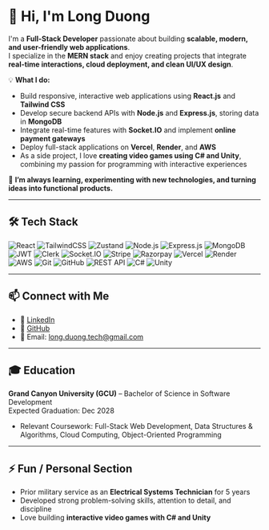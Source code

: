 # 👋 Hi, I'm Long Duong

I'm a **Full-Stack Developer** passionate about building **scalable, modern, and user-friendly web applications**.  
I specialize in the **MERN stack** and enjoy creating projects that integrate **real-time interactions, cloud deployment, and clean UI/UX design**.

💡 **What I do:**  
- Build responsive, interactive web applications using **React.js** and **Tailwind CSS**  
- Develop secure backend APIs with **Node.js** and **Express.js**, storing data in **MongoDB**  
- Integrate real-time features with **Socket.IO** and implement **online payment gateways**  
- Deploy full-stack applications on **Vercel**, **Render**, and **AWS**
- As a side project, I love **creating video games using C# and Unity**, combining my passion for programming with interactive experiences  

🚀 **I’m always learning, experimenting with new technologies, and turning ideas into functional products.** 

---

## 🛠️ Tech Stack

![React](https://img.shields.io/badge/React-20232A?style=for-the-badge&logo=react&logoColor=61DAFB) ![TailwindCSS](https://img.shields.io/badge/Tailwind_CSS-38B2AC?style=for-the-badge&logo=tailwind-css&logoColor=white) ![Zustand](https://img.shields.io/badge/Zustand-20232A?style=for-the-badge&logo=zustand&logoColor=yellow) ![Node.js](https://img.shields.io/badge/Node.js-43853D?style=for-the-badge&logo=node.js&logoColor=white) ![Express.js](https://img.shields.io/badge/Express.js-000000?style=for-the-badge&logo=express&logoColor=white) ![MongoDB](https://img.shields.io/badge/MongoDB-4EA94B?style=for-the-badge&logo=mongodb&logoColor=white) ![JWT](https://img.shields.io/badge/JWT-black?style=for-the-badge&logo=JSON%20web%20tokens) ![Clerk](https://img.shields.io/badge/Clerk-1F2937?style=for-the-badge&logo=clerk&logoColor=white) ![Socket.IO](https://img.shields.io/badge/Socket.IO-010101?style=for-the-badge&logo=socket.io&logoColor=white) ![Stripe](https://img.shields.io/badge/Stripe-626CD9?style=for-the-badge&logo=stripe&logoColor=white) ![Razorpay](https://img.shields.io/badge/Razorpay-2C2D72?style=for-the-badge&logo=razorpay&logoColor=white) ![Vercel](https://img.shields.io/badge/Vercel-000000?style=for-the-badge&logo=vercel&logoColor=white) ![Render](https://img.shields.io/badge/Render-46E3B7?style=for-the-badge&logo=render&logoColor=white) ![AWS](https://img.shields.io/badge/AWS-FF9900?style=for-the-badge&logo=amazon-aws&logoColor=white) ![Git](https://img.shields.io/badge/Git-F05033?style=for-the-badge&logo=git&logoColor=white) ![GitHub](https://img.shields.io/badge/GitHub-181717?style=for-the-badge&logo=github&logoColor=white) ![REST API](https://img.shields.io/badge/REST-02569B?style=for-the-badge&logo=postman&logoColor=white) ![C#](https://img.shields.io/badge/C%23-239120?style=for-the-badge&logo=c-sharp&logoColor=white) ![Unity](https://img.shields.io/badge/Unity-000000?style=for-the-badge&logo=unity&logoColor=white)

---

## 📫 Connect with Me
- 💼 [LinkedIn](https://www.linkedin.com/in/longduong98/)  
- 📂 [GitHub](https://github.com/longd-dev)  
- 📧 Email: long.duong.tech@gmail.com

---
## 🎓 Education

**Grand Canyon University (GCU)** – Bachelor of Science in Software Development  
Expected Graduation: Dec 2028
- Relevant Coursework: Full-Stack Web Development, Data Structures & Algorithms, Cloud Computing, Object-Oriented Programming  

---
## ⚡ Fun / Personal Section

- Prior military service as an **Electrical Systems Technician** for 5 years  
- Developed strong problem-solving skills, attention to detail, and discipline  
- Love building **interactive video games with C# and Unity**
